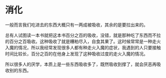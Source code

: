 # 消化

一般而言我们吃进去的东西大概只有一两成被吸收，其余的是要拉出来的。

总有人试图读一本书就把这本书百分之百的吸收，没错，就是那种吃了东西而不拉的百分之百吸收。这种吸收了就是糟粕尽入，自食其果了。这时候常常是一种走火入魔的情况，所以我经常发现很多人都有种走火入魔的症状，我遇到的人只要接触时间比较长，百分之百的在他身上发现了这种吸收过度的走火入魔的情况。

所以很多人的厌学，本质上是一些东西吸收多了，既然吸收到撑了，就会厌恶再吸收别的东西。
